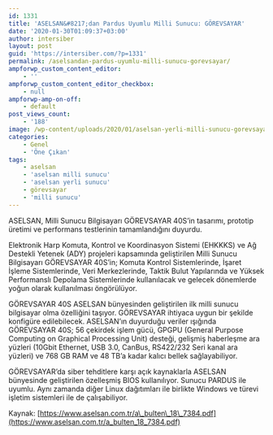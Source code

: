 ```yaml
---
id: 1331
title: 'ASELSAN&#8217;dan Pardus Uyumlu Milli Sunucu: GÖREVSAYAR'
date: '2020-01-30T01:09:37+03:00'
author: intersiber
layout: post
guid: 'https://intersiber.com/?p=1331'
permalink: /aselsandan-pardus-uyumlu-milli-sunucu-gorevsayar/
ampforwp_custom_content_editor:
    - ''
ampforwp_custom_content_editor_checkbox:
    - null
ampforwp-amp-on-off:
    - default
post_views_count:
    - '188'
image: /wp-content/uploads/2020/01/aselsan-yerli-milli-sunucu-gorevsayar-pardus.jpg
categories:
    - Genel
    - 'Öne Çıkan'
tags:
    - aselsan
    - 'aselsan milli sunucu'
    - 'aselsan yerli sunucu'
    - görevsayar
    - 'milli sunucu'
---
```


ASELSAN, Milli Sunucu Bilgisayarı GÖREVSAYAR 40S’in tasarımı, prototip üretimi ve performans testlerinin tamamlandığını duyurdu.

Elektronik Harp Komuta, Kontrol ve Koordinasyon Sistemi (EHKKKS) ve Ağ Destekli Yetenek (ADY) projeleri kapsamında geliştirilen Milli Sunucu Bilgisayarı GÖREVSAYAR 40S’in; Komuta Kontrol Sistemlerinde, İşaret İşleme Sistemlerinde, Veri Merkezlerinde, Taktik Bulut Yapılarında ve Yüksek Performanslı Depolama Sistemlerinde kullanılacak ve gelecek dönemlerde yoğun olarak kullanılması öngörülüyor.

GÖREVSAYAR 40S ASELSAN bünyesinden geliştirilen ilk milli sunucu bilgisayar olma özelliğini taşıyor. GÖREVSAYAR ihtiyaca uygun bir şekilde konfigüre edilebilecek. ASELSAN’ın duyurduğu veriler ışığında GÖREVSAYAR 40S; 56 çekirdek işlem gücü, GPGPU (General Purpose Computing on Graphical Processing Unit) desteği, gelişmiş haberleşme ara yüzleri (10Gbit Ethernet, USB 3.0, CanBus, RS422/232 Seri kanal ara yüzleri) ve 768 GB RAM ve 48 TB’a kadar kalıcı bellek sağlayabiliyor.

GÖREVSAYAR’da siber tehditlere karşı açık kaynaklarla ASELSAN bünyesinde geliştirilen özelleşmiş BIOS kullanılıyor. Sunucu PARDUS ile uyumlu. Aynı zamanda diğer Linux dağıtımları ile birlikte Windows ve türevi işletim sistemleri ile de çalışabiliyor.

Kaynak: [https://www.aselsan.com.tr/a\_bulten\_18\_7384.pdf](https://www.aselsan.com.tr/a_bulten_18_7384.pdf)
